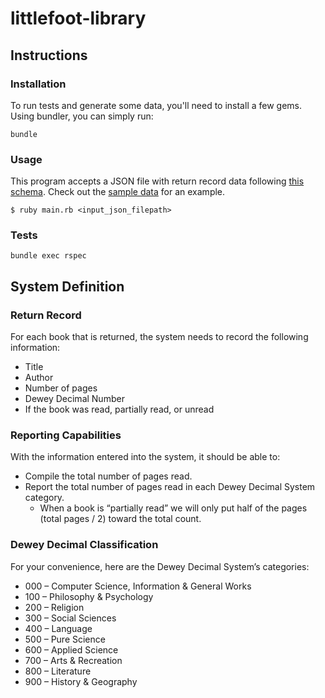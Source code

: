 # littlefoot-library
## Instructions
### Installation
To run tests and generate some data, you'll need to install a few gems. Using
bundler, you can simply run:
```
bundle
```

### Usage
This program accepts a JSON file with return record data following [this schema][1].
Check out the [sample data][2] for an example.
```
$ ruby main.rb <input_json_filepath>
```

### Tests
```
bundle exec rspec
```

## System Definition
### Return Record
For each book that is returned, the system needs to record the following information:
- Title
- Author
- Number of pages
- Dewey Decimal Number
- If the book was read, partially read, or unread

### Reporting Capabilities
With the information entered into the system, it should be able to:
- Compile the total number of pages read.
- Report the total number of pages read in each Dewey Decimal System category.
  - When a book is “partially read” we will only put half of the pages (total pages
/ 2) toward the total count.

### Dewey Decimal Classification
For your convenience, here are the Dewey Decimal System’s categories:
- 000 – Computer Science, Information & General Works
- 100 – Philosophy & Psychology
- 200 – Religion
- 300 – Social Sciences
- 400 – Language
- 500 – Pure Science
- 600 – Applied Science
- 700 – Arts & Recreation
- 800 – Literature
- 900 – History & Geography

[1]: input_schema.json
[2]: fixtures/sample_data.json